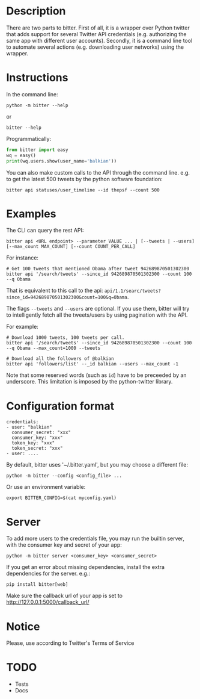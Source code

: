 # Description

There are two parts to bitter.
First of all, it is a wrapper over Python twitter that adds support for several Twitter API credentials (e.g. authorizing the same app with different user accounts).
Secondly, it is a command line tool to automate several actions (e.g. downloading user networks) using the wrapper.

# Instructions

In the command line:

    python -m bitter --help

or

    bitter --help


Programmatically:

```python
from bitter import easy
wq = easy()
print(wq.users.show(user_name='balkian'))
```


You can also make custom calls to the API through the command line.
e.g. to get the latest 500 tweets by the python software foundation:

```
bitter api statuses/user_timeline --id thepsf --count 500
```


# Examples

The CLI can query the rest API:

```
bitter api <URL endpoint> --parameter VALUE ... | [--tweets | --users] [--max_count MAX_COUNT] [--count COUNT_PER_CALL]
```

For instance:

```
# Get 100 tweets that mentioned Obama after tweet 942689870501302300
bitter api '/search/tweets' --since_id 942689870501302300 --count 100 --q Obama
```

That is equivalent to this call to the api: `api/1.1/searc/tweets?since_id=942689870501302300&count=100&q=Obama`.


The flags `--tweets` and `--users` are optional.
If you use them, bitter will try to intelligently fetch all the tweets/users by using pagination with the API.

For example:

```
# Download 1000 tweets, 100 tweets per call.
bitter api '/search/tweets' --since_id 942689870501302300 --count 100 --q Obama --max_count=1000 --tweets
```

```
# Download all the followers of @balkian
bitter api 'followers/list' --_id balkian --users --max_count -1
```

Note that some reserved words (such as `id`) have to be preceeded by an underscore.
This limitation is imposed by the python-twitter library.

# Configuration format

```
credentials:
- user: "balkian"
  consumer_secret: "xxx"
  consumer_key: "xxx"
  token_key: "xxx"
  token_secret: "xxx"
- user: ....
```

By default, bitter uses '~/.bitter.yaml', but you may choose a different file:

```
python -m bitter --config <config_file> ...
```

Or use an environment variable:

```
export BITTER_CONFIG=$(cat myconfig.yaml)
```

# Server
To add more users to the credentials file, you may run the builtin server, with the consumer key and secret of your app:

```
python -m bitter server <consumer_key> <consumer_secret>
```

If you get an error about missing dependencies, install the extra dependencies for the server. e.g.:

```
pip install bitter[web]
```

Make sure the callback url of your app is set to http://127.0.0.1:5000/callback_url/

# Notice
Please, use according to Twitter's Terms of Service

# TODO

* Tests
* Docs
